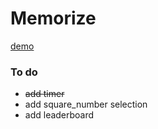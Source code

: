 # Memorize
[demo](https://tolpygin.github.io/Memorize/)

### To do
* ~~add timer~~
* add square_number selection
* add leaderboard